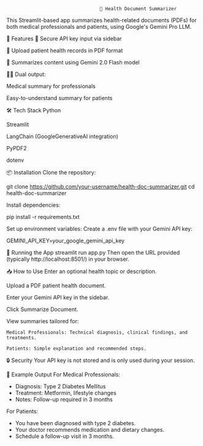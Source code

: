                                       🏥 Health Document Summarizer

This Streamlit-based app summarizes health-related documents (PDFs) for both medical professionals and patients, using Google's Gemini Pro LLM.

🚀 Features
🔐 Secure API key input via sidebar

📄 Upload patient health records in PDF format

🤖 Summarizes content using Gemini 2.0 Flash model

🧑‍⚕️ Dual output:

Medical summary for professionals

Easy-to-understand summary for patients

🛠️ Tech Stack
Python

Streamlit

LangChain (GoogleGenerativeAI integration)

PyPDF2

dotenv

📦 Installation
Clone the repository:

  git clone https://github.com/your-username/health-doc-summarizer.git
  cd health-doc-summarizer

Install dependencies:

  pip install -r requirements.txt


Set up environment variables:
Create a .env file with your Gemini API key:

GEMINI_API_KEY=your_google_gemini_api_key


🧪 Running the App
  streamlit run app.py
  Then open the URL provided (typically http://localhost:8501/) in your browser.

📥 How to Use
  Enter an optional health topic or description.
  
  Upload a PDF patient health document.
  
  Enter your Gemini API key in the sidebar.
  
  Click Summarize Document.
  
  View summaries tailored for:
  
    Medical Professionals: Technical diagnosis, clinical findings, and treatments.
    
    Patients: Simple explanation and recommended steps.

🔒 Security
  Your API key is not stored and is only used during your session.

🧾 Example Output
For Medical Professionals:
- Diagnosis: Type 2 Diabetes Mellitus
- Treatment: Metformin, lifestyle changes
- Notes: Follow-up required in 3 months

For Patients:
- You have been diagnosed with type 2 diabetes.
- Your doctor recommends medication and dietary changes.
- Schedule a follow-up visit in 3 months.
